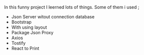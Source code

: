 In this funny project I leerned lots of things. Some of them i used ;

- Json Server witout connection database
- Bootstrap
- With using layout
- Package Json Proxy
- Axios
- Tostify
- React to Print

